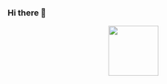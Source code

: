 ### Hi there 👋

<div id="header" align="center">
  <img src="https://media.giphy.com/media/xT9IgzoKnwFNmISR8I/giphy.gif" width="100"/>
<!--   <img src="https://media.giphy.com/media/M9gbBd9nbDrOTu1Mqx/giphy.gif" width="100"/> -->
</div>



